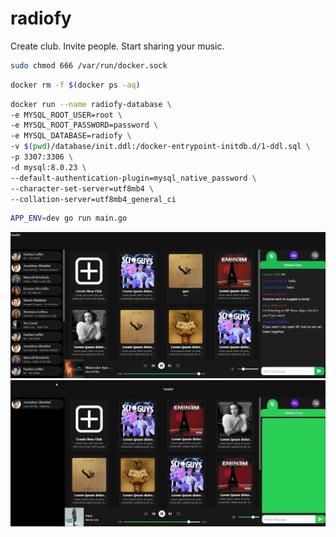 # radiofy
Create club. Invite people. Start sharing your music.

```bash
sudo chmod 666 /var/run/docker.sock
```

```bash
docker rm -f $(docker ps -aq) 
```

```bash
docker run --name radiofy-database \
-e MYSQL_ROOT_USER=root \
-e MYSQL_ROOT_PASSWORD=password \
-e MYSQL_DATABASE=radiofy \
-v $(pwd)/database/init.ddl:/docker-entrypoint-initdb.d/1-ddl.sql \
-p 3307:3306 \
-d mysql:8.0.23 \
--default-authentication-plugin=mysql_native_password \
--character-set-server=utf8mb4 \
--collation-server=utf8mb4_general_ci
```

```bash
APP_ENV=dev go run main.go
```

![alt text](https://github.com/batuhannoz/radiofy/blob/main/img/Club.png)
![alt text](https://github.com/batuhannoz/radiofy/blob/main/img/Radiofy.gif)
